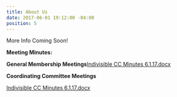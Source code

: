 ```yaml
---
title: About Us
date: 2017-06-01 19:12:00 -04:00
position: 5
---
```


More Info Coming Soon!



**Meeting Minutes:**

**General Membership Meetings**[Indivisible CC Minutes 6.1.17.docx](/uploads/Indivisible%20CC%20Minutes%206.1.17.docx)



**Coordinating Committee Meetings**

[Indivisible CC Minutes 6.1.17.docx](/uploads/Indivisible%20CC%20Minutes%206.1.17.docx)